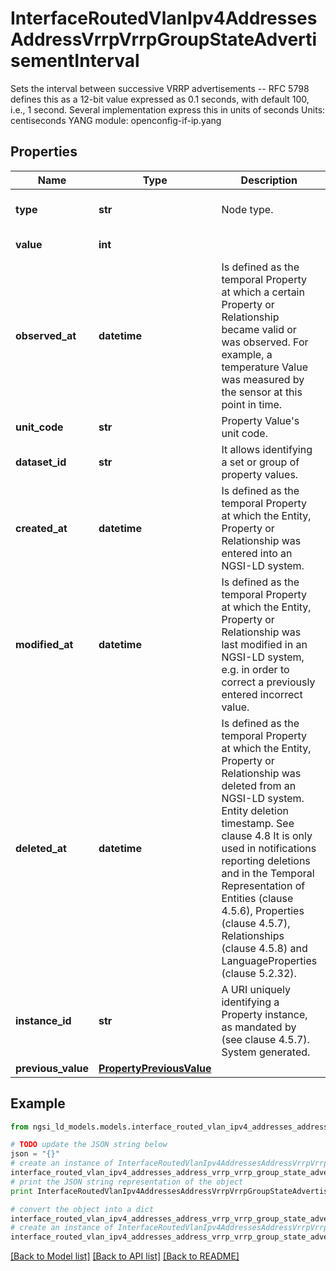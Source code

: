 # InterfaceRoutedVlanIpv4AddressesAddressVrrpVrrpGroupStateAdvertisementInterval

Sets the interval between successive VRRP advertisements -- RFC 5798 defines this as a 12-bit value expressed as 0.1 seconds, with default 100, i.e., 1 second. Several implementation express this in units of seconds  Units: centiseconds  YANG module: openconfig-if-ip.yang 

## Properties

Name | Type | Description | Notes
------------ | ------------- | ------------- | -------------
**type** | **str** | Node type.  | [optional] [default to 'Property']
**value** | **int** |  | [default to 100]
**observed_at** | **datetime** | Is defined as the temporal Property at which a certain Property or Relationship became valid or was observed. For example, a temperature Value was measured by the sensor at this point in time.  | [optional] 
**unit_code** | **str** | Property Value&#39;s unit code.  | [optional] 
**dataset_id** | **str** | It allows identifying a set or group of property values.  | [optional] 
**created_at** | **datetime** | Is defined as the temporal Property at which the Entity, Property or Relationship was entered into an NGSI-LD system.  | [optional] [readonly] 
**modified_at** | **datetime** | Is defined as the temporal Property at which the Entity, Property or Relationship was last modified in an NGSI-LD system, e.g. in order to correct a previously entered incorrect value.  | [optional] [readonly] 
**deleted_at** | **datetime** | Is defined as the temporal Property at which the Entity, Property or Relationship was deleted from an NGSI-LD system.  Entity deletion timestamp. See clause 4.8 It is only used in notifications reporting deletions and in the Temporal Representation of Entities (clause 4.5.6), Properties (clause 4.5.7), Relationships (clause 4.5.8) and LanguageProperties (clause 5.2.32).  | [optional] [readonly] 
**instance_id** | **str** | A URI uniquely identifying a Property instance, as mandated by (see clause 4.5.7). System generated.  | [optional] [readonly] 
**previous_value** | [**PropertyPreviousValue**](PropertyPreviousValue.md) |  | [optional] 

## Example

```python
from ngsi_ld_models.models.interface_routed_vlan_ipv4_addresses_address_vrrp_vrrp_group_state_advertisement_interval import InterfaceRoutedVlanIpv4AddressesAddressVrrpVrrpGroupStateAdvertisementInterval

# TODO update the JSON string below
json = "{}"
# create an instance of InterfaceRoutedVlanIpv4AddressesAddressVrrpVrrpGroupStateAdvertisementInterval from a JSON string
interface_routed_vlan_ipv4_addresses_address_vrrp_vrrp_group_state_advertisement_interval_instance = InterfaceRoutedVlanIpv4AddressesAddressVrrpVrrpGroupStateAdvertisementInterval.from_json(json)
# print the JSON string representation of the object
print InterfaceRoutedVlanIpv4AddressesAddressVrrpVrrpGroupStateAdvertisementInterval.to_json()

# convert the object into a dict
interface_routed_vlan_ipv4_addresses_address_vrrp_vrrp_group_state_advertisement_interval_dict = interface_routed_vlan_ipv4_addresses_address_vrrp_vrrp_group_state_advertisement_interval_instance.to_dict()
# create an instance of InterfaceRoutedVlanIpv4AddressesAddressVrrpVrrpGroupStateAdvertisementInterval from a dict
interface_routed_vlan_ipv4_addresses_address_vrrp_vrrp_group_state_advertisement_interval_form_dict = interface_routed_vlan_ipv4_addresses_address_vrrp_vrrp_group_state_advertisement_interval.from_dict(interface_routed_vlan_ipv4_addresses_address_vrrp_vrrp_group_state_advertisement_interval_dict)
```
[[Back to Model list]](../README.md#documentation-for-models) [[Back to API list]](../README.md#documentation-for-api-endpoints) [[Back to README]](../README.md)


